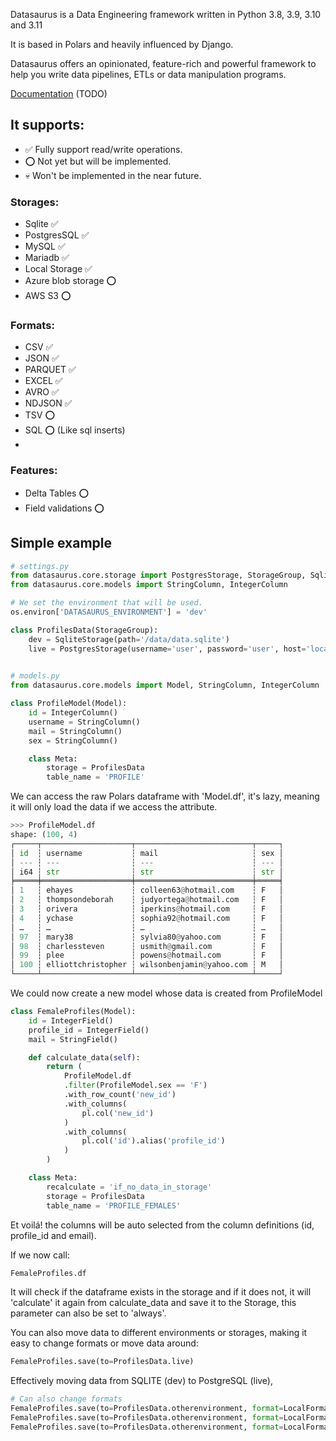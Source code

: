 Datasaurus is a Data Engineering framework written in Python 3.8, 3.9, 3.10 and 3.11

It is based in Polars and heavily influenced by Django.

Datasaurus offers an opinionated, feature-rich and powerful framework to help you write
data pipelines, ETLs or data manipulation programs.

[Documentation]() (TODO)
## It supports:
- ✅ Fully support read/write operations.
- ⭕ Not yet but will be implemented.
- 💀 Won't be implemented in the near future.

### Storages:
- Sqlite ✅
- PostgresSQL ✅
- MySQL ✅
- Mariadb ✅
- Local Storage ✅
- Azure blob storage ⭕
- AWS S3 ⭕


### Formats:
- CSV ✅
- JSON ✅
- PARQUET ✅
- EXCEL ✅
- AVRO ✅
- NDJSON ✅
- TSV ⭕
- SQL ⭕ (Like sql inserts)
- 
### Features:
- Delta Tables ⭕
- Field validations ⭕

## Simple example
```python
# settings.py 
from datasaurus.core.storage import PostgresStorage, StorageGroup, SqliteStorage
from datasaurus.core.models import StringColumn, IntegerColumn

# We set the environment that will be used.
os.environ['DATASAURUS_ENVIRONMENT'] = 'dev'

class ProfilesData(StorageGroup):
    dev = SqliteStorage(path='/data/data.sqlite')
    live = PostgresStorage(username='user', password='user', host='localhost', database='postgres')

    
# models.py
from datasaurus.core.models import Model, StringColumn, IntegerColumn

class ProfileModel(Model):
    id = IntegerColumn()
    username = StringColumn()
    mail = StringColumn()
    sex = StringColumn()

    class Meta:
        storage = ProfilesData
        table_name = 'PROFILE'

```

We can access the raw Polars dataframe with 'Model.df', it's lazy, meaning it will only load the
data if we access the attribute.

```py
>>> ProfileModel.df
shape: (100, 4)
┌─────┬────────────────────┬──────────────────────────┬─────┐
│ id  ┆ username           ┆ mail                     ┆ sex │
│ --- ┆ ---                ┆ ---                      ┆ --- │
│ i64 ┆ str                ┆ str                      ┆ str │
╞═════╪════════════════════╪══════════════════════════╪═════╡
│ 1   ┆ ehayes             ┆ colleen63@hotmail.com    ┆ F   │
│ 2   ┆ thompsondeborah    ┆ judyortega@hotmail.com   ┆ F   │
│ 3   ┆ orivera            ┆ iperkins@hotmail.com     ┆ F   │
│ 4   ┆ ychase             ┆ sophia92@hotmail.com     ┆ F   │
│ …   ┆ …                  ┆ …                        ┆ …   │
│ 97  ┆ mary38             ┆ sylvia80@yahoo.com       ┆ F   │
│ 98  ┆ charlessteven      ┆ usmith@gmail.com         ┆ F   │
│ 99  ┆ plee               ┆ powens@hotmail.com       ┆ F   │
│ 100 ┆ elliottchristopher ┆ wilsonbenjamin@yahoo.com ┆ M   │
└─────┴────────────────────┴──────────────────────────┴─────┘

```

We could now create a new model whose data is created from ProfileModel

```python
class FemaleProfiles(Model):
    id = IntegerField()
    profile_id = IntegerField()
    mail = StringField()

    def calculate_data(self):
        return (
            ProfileModel.df
            .filter(ProfileModel.sex == 'F')
            .with_row_count('new_id')
            .with_columns(
                pl.col('new_id')
            )
            .with_columns(
                pl.col('id').alias('profile_id')
            )
        )

    class Meta:
        recalculate = 'if_no_data_in_storage'
        storage = ProfilesData
        table_name = 'PROFILE_FEMALES'
```
Et voilá! the columns will be auto selected from the column definitions (id, profile_id and email).

If we now call:
```python
FemaleProfiles.df
```

It will check if the dataframe exists in the storage and if it does not, it will 'calculate' it again
from calculate_data and save it to the Storage, this parameter can also be set to 'always'.


You can also move data to different environments or storages, making it easy to change formats or
move data around:

```python
FemaleProfiles.save(to=ProfilesData.live)
```

Effectively moving data from SQLITE (dev) to PostgreSQL (live), 

```python
# Can also change formats
FemaleProfiles.save(to=ProfilesData.otherenvironment, format=LocalFormat.JSON)
FemaleProfiles.save(to=ProfilesData.otherenvironment, format=LocalFormat.CSV)
FemaleProfiles.save(to=ProfilesData.otherenvironment, format=LocalFormat.PARQUET)
```
